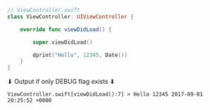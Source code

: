 
```swift
// ViewController.swift
class ViewController: UIViewController {

    override func viewDidLoad() {

        super.viewDidLoad()

        dprint("Hello", 12345, Date())
    }
}
```

⬇ Output if only DEBUG flag exists ⬇

`ViewController.swift[viewDidLoad():7] > Hello 12345 2017-09-01 20:25:52 +0000`
